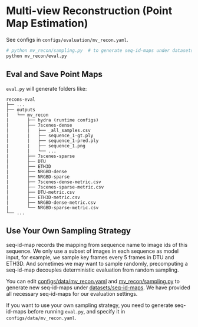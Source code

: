 # Multi-view Reconstruction (Point Map Estimation)

See configs in `configs/evaluation/mv_recon.yaml`.

```bash
# python mv_recon/sampling.py  # to generate seq-id-maps under datasets/seq-id-maps, which is provided in this repo
python mv_recon/eval.py
```

## Eval and Save Point Maps

`eval.py` will generate folders like:

```
recons-eval
├── ...
├── outputs
|   └── mv_recon
|       ├── hydra (runtime configs)
|       ├── 7scenes-dense
|       |   ├── _all_samples.csv
|       |   ├── sequence_1-gt.ply
|       |   ├── sequence_1-pred.ply
|       |   ├── sequence_1.png
|       |   └── ...
|       ├── 7scenes-sparse
|       ├── DTU
|       ├── ETH3D
|       ├── NRGBD-dense
|       ├── NRGBD-sparse
|       ├── 7scenes-dense-metric.csv
|       ├── 7scenes-sparse-metric.csv
|       ├── DTU-metric.csv
|       ├── ETH3D-metric.csv
|       ├── NRGBD-dense-metric.csv
|       └── NRGBD-sparse-metric.csv
└── ...
```

## Use Your Own Sampling Strategy

seq-id-map records the mapping from sequence name to image ids of this sequence. We only use a subset of images in each sequence as model input, for example, we sample key frames every 5 frames in DTU and ETH3D. And sometimes we may want to sample randomly, precomputing a seq-id-map decouples deterministic evaluation from random sampling.

You can edit [configs/data/mv_recon.yaml](configs/data/mv_recon.yaml) and [mv_recon/sampling.py](mv_recon/sampling.py) to generate new seq-id-maps under [datasets/seq-id-maps](datasets/seq-id-maps). We have provided all necessary seq-id-maps for our evaluation settings.

If you want to use your own sampling strategy, you need to generate seq-id-maps before running `eval.py`, and specify it in `configs/data/mv_recon.yaml`.